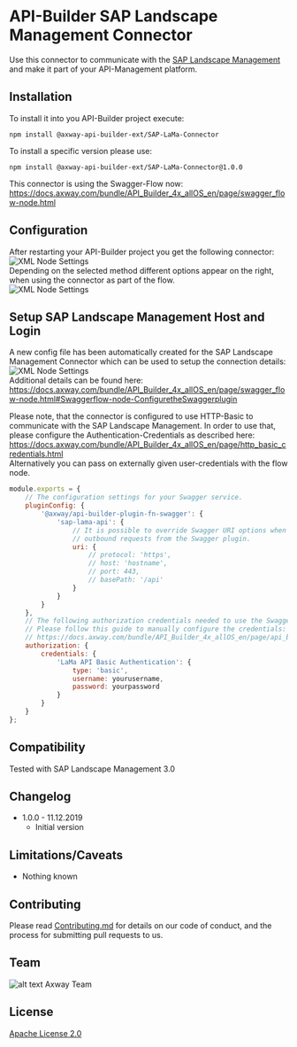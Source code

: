 # API-Builder SAP Landscape Management Connector

Use this connector to communicate with the [SAP Landscape Management](https://www.sap.com/products/landscape-management.html) and make it part of your API-Management platform.  

## Installation
To install it into you API-Builder project execute: 
```npm
npm install @axway-api-builder-ext/SAP-LaMa-Connector
```
To install a specific version please use: 
```npm
npm install @axway-api-builder-ext/SAP-LaMa-Connector@1.0.0
```
  
This connector is using the Swagger-Flow now:  
https://docs.axway.com/bundle/API_Builder_4x_allOS_en/page/swagger_flow-node.html  


## Configuration
After restarting your API-Builder project you get the following connector:  
![XML Node Settings](https://github.com/Axway-API-Builder-Ext/SAP-LaMa-Connector/blob/master/misc/images/SAP-Landscape-Management-Connector.png)   
Depending on the selected method different options appear on the right, when using the connector as part of the flow.   
![XML Node Settings](https://github.com/Axway-API-Builder-Ext/SAP-LaMa-Connector/blob/master/misc/images/SAP-Landscape-Management-Connector-Settings.png)   

## Setup SAP Landscape Management Host and Login
A new config file has been automatically created for the SAP Landscape Management Connector which can be used to setup the connection details:  
![XML Node Settings](https://github.com/Axway-API-Builder-Ext/SAP-LaMa-Connector/blob/master/misc/images/SAP-Landscape-Management-Connector-Config.png)  
Additional details can be found here: https://docs.axway.com/bundle/API_Builder_4x_allOS_en/page/swagger_flow-node.html#Swaggerflow-node-ConfiguretheSwaggerplugin  


Please note, that the connector is configured to use HTTP-Basic to communicate with the SAP Landscape Management. In order to use that, please configure the Authentication-Credentials as described here:  
https://docs.axway.com/bundle/API_Builder_4x_allOS_en/page/http_basic_credentials.html  
Alternatively you can pass on externally given user-credentials with the flow node. 

```javascript
module.exports = {
	// The configuration settings for your Swagger service.
	pluginConfig: {
		'@axway/api-builder-plugin-fn-swagger': {
			'sap-lama-api': {
				// It is possible to override Swagger URI options when constructing
				// outbound requests from the Swagger plugin.
				uri: {
					// protocol: 'https',
					// host: 'hostname',
					// port: 443,
					// basePath: '/api'
				}
			}
		}
	},
	// The following authorization credentials needed to use the Swagger service.
	// Please follow this guide to manually configure the credentials:
	// https://docs.axway.com/bundle/API_Builder_4x_allOS_en/page/api_builder_credentials.html
	authorization: {
		credentials: {
			'LaMa API Basic Authentication': {
				type: 'basic',
				username: yourusername,
				password: yourpassword
			}
		}
	}
};
```

## Compatibility
Tested with SAP Landscape Management 3.0

## Changelog
- 1.0.0 - 11.12.2019
  - Initial version 
  
## Limitations/Caveats
- Nothing known

## Contributing

Please read [Contributing.md](https://github.com/Axway-API-Management-Plus/Common/blob/master/Contributing.md) for details on our code of conduct, and the process for submitting pull requests to us.  


## Team

![alt text][Axwaylogo] Axway Team

[Axwaylogo]: https://github.com/Axway-API-Management/Common/blob/master/img/AxwayLogoSmall.png  "Axway logo"


## License
[Apache License 2.0](/LICENSE)
